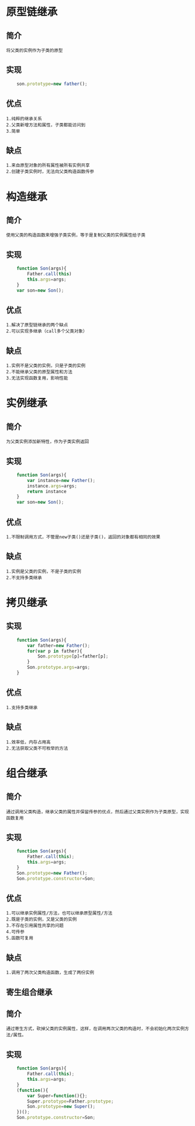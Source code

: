 # 原型链继承
## 简介
    将父类的实例作为子类的原型
## 实现
```javascript
    son.prototype=new father();
```
## 优点
    1.纯粹的继承关系
    2.父类新增方法和属性，子类都能访问到
    3.简单
## 缺点
    1.来自原型对象的所有属性被所有实例共享
    2.创建子类实例时，无法向父类构造函数传参
# 构造继承
## 简介
    使用父类的构造函数来增强子类实例，等于是复制父类的实例属性给子类
## 实现
```javascript
    function Son(args){
        Father.call(this)
        this.args=args;
    }
    var son=new Son();
```
## 优点
    1.解决了原型链继承的两个缺点
    2.可以实现多继承（call多个父类对象）
## 缺点
    1.实例不是父类的实例，只是子类的实例
    2.不能继承父类的原型属性和方法
    3.无法实现函数复用，影响性能
# 实例继承
## 简介
    为父类实例添加新特性，作为子类实例返回
## 实现
```javascript
    function Son(args){
        var instance=new Father();
        instance.args=args;
        return instance
    }
    var son=new Son();
```
## 优点
    1.不限制调用方式，不管是new子类()还是子类()，返回的对象都有相同的效果
## 缺点
    1.实例是父类的实例，不是子类的实例
    2.不支持多类继承
# 拷贝继承
## 实现
```javascript
    function Son(args){
        var father=new Father();
        for(var p in father){
            Son.prototype[p]=father[p];
        }
        Son.prototype.args=args;
    }
```
## 优点
    1.支持多类继承
## 缺点
    1.效率低，内存占用高
    2.无法获取父类不可枚举的方法
# 组合继承
## 简介
    通过调用父类构造，继承父类的属性并保留传参的优点，然后通过父类实例作为子类原型，实现函数复用
## 实现
```javascript
    function Son(args){
        Father.call(this);
        this.args=args;
    }
    Son.prototype=new Father();
    Son.prototype.constructor=Son;
```
## 优点
    1.可以继承实例属性/方法，也可以继承原型属性/方法
    2.既是子类的实例，又是父类的实例
    3.不存在引用属性共享的问题
    4.可传参
    5.函数可复用
## 缺点
    1.调用了两次父类构造函数，生成了两份实例
## 寄生组合继承
## 简介
    通过寄生方式，砍掉父类的实例属性，这样，在调用两次父类的构造时，不会初始化两次实例方法/属性。
## 实现
```javascript
    function Son(args){
        Father.call(this);
        this.args=args;
    }
    (function(){
        var Super=function(){};
        Super.prototype=Father.prototype;
        Son.prototype=new Super();
    })();
    Son.prototype.constructor=Son;
```
    